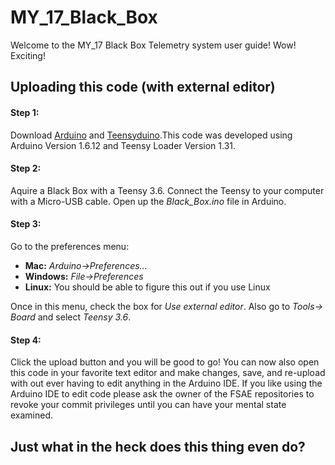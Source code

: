 # MY_17_Black_Box
Welcome to the MY_17 Black Box Telemetry system user guide! Wow! Exciting!

## Uploading this code (with external editor)
#### Step 1:
Download [Arduino](https://www.arduino.cc/en/main/software) and
[Teensyduino](https://www.pjrc.com/teensy/td_download.html).This code was
developed using Arduino Version 1.6.12 and Teensy Loader Version 1.31.

#### Step 2:
Aquire a Black Box with a Teensy 3.6. Connect the Teensy to your computer with a
Micro-USB cable. Open up the *Black_Box.ino* file in Arduino.

#### Step 3:
Go to the preferences menu:
* **Mac:** *Arduino->Preferences...*
* **Windows:**  *File->Preferences*
* **Linux:** You should be able to figure this out if you use Linux

Once in this menu, check the box for *Use external editor*. Also go to *Tools->
Board* and select *Teensy 3.6*.

#### Step 4:
Click the upload button and you will be good to go! You can now also open this
code in your favorite text editor and make changes, save, and re-upload with out
ever having to edit anything in the Arduino IDE. If you like using the Arduino
IDE to edit code please ask the owner of the FSAE repositories to revoke your
commit privileges until you can have your mental state examined.

## Just what in the heck does this thing even do?
